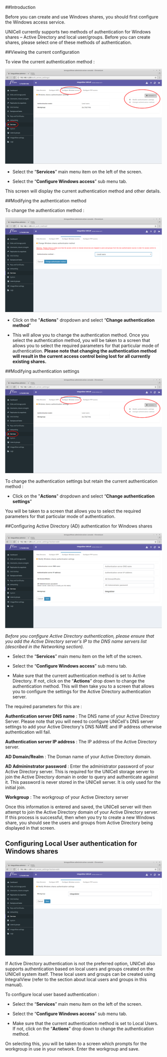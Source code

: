 ##Introduction

Before you can create and use Windows shares, you should first configure the Windows access service.

UNICell currently supports two methods of authentication for Windows shares – Active Directory and local user/groups. Before you can create shares, please select one of these methods of authentication.

##Viewing the current configuration

To view the current authentication method :

![Viewing Windows configuration](../img/view_cifs_configuration.png)

- Select the “**Services**” main menu item on the left of the screen.

- Select the “**Configure Windows access**” sub menu tab.

This screen will display the current authentication method and other details.


##Modifying the authentication method


To change the authentication method :

![Changing authentication method](../img/change_authentication_method.png)

- Click on the "**Actions**" dropdown and select “**Change authentication method**” 

- This will allow you to change the authentication method. Once you select the authentication method, you will be taken to a screen that allows you to select the required parameters for that particular mode of authentication. **Please note that changing the authentication method will result in the current access control being lost for all currently existing shares.**

##Modifying authentication settings

![Viewing Windows configuration](../img/view_cifs_configuration.png)

To change the authentication settings but retain the current authentication method :

- Click on the "**Actions**" dropdown and select “**Change authentication settings**” 

You will be taken to a screen that allows you to select the required parameters for that particular mode of authentication. 

##Configuring Active Directory (AD) authentication for Windows shares

![Configuring Active Directory authentication](../img/modify_ad_auth_settings.png)

*Before you configure Active Directory authentication, please ensure that you add the Active Directory server's IP to the DNS name servers list (described in the Networking section).*

- Select the “**Services**” main menu item on the left of the screen.

- Select the “**Configure Windows access**” sub menu tab.

- Make sure that the current authentication method is set to Active Directory. If not, click on the “**Actions**” drop down to change the authentication method. This will then take you to a screen that allows you to configure the settings for the Active Directory authentication server.


The required parameters for this are :

**Authentication server DNS name** : The DNS name of your Active Directory Server. Please note that you will need to configure UNICell's DNS server settings to add your Active Directory's DNS NAME and IP address otherwise authentication will fail.

**Authentication server IP address** : The IP address of the Active Directory server.

**AD Domain/Realm** : The Doman name of your Active Directory domain.

**AD Admininstrator password** : Enter the administrator password of your Active Directory server. This is required for the UNICell storage server to join the Active Directory domain in order to query and authenticate against it. This password is never stored in the UNICell server. It is only used for the initial join.

**Workgroup** : The workgroup of your Active Directory server

Once this information is entered and saved, the UNICell server will then attempt to join the Active Directory domain of your Active Directory server. If this process is successful, then when you try to create a new Windows share, you should see the users and groups from Active Directory being displayed in that screen.


## Configuring Local User authentication for Windows shares

![Configuring local user authentication](../img/modify_local_user_auth_settings.png)

If Active Directory authentication is not the preferred option, UNICell also supports authentication based on local users and groups created on the UNICell system itself. These local users and groups can be created using IntegralView (refer to the section about local users and groups in this manual).

To configure local user based authentication :

- Select the “**Services**” main menu item on the left of the screen.

- Select the “**Configure Windows access**” sub menu tab.

- Make sure that the current authentication method is set to Local Users. If not, click on the “**Actions**” drop down to change the authentication method. 

On selecting this, you will be taken to a screen which prompts for the workgroup in use in your network. Enter the workgroup and save.
